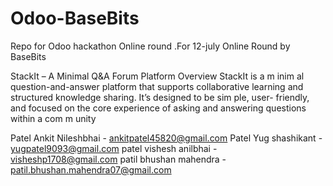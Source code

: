 # Odoo-BaseBits
Repo for Odoo hackathon Online round .For 12-july Online Round by BaseBits

StackIt – A Minimal Q&A Forum Platform
Overview
StackIt is a m inim al question-and-answer platform that supports collaborative
learning and structured knowledge sharing. It’s designed to be sim ple, user- friendly,
and focused on the core experience of asking and answering questions within a
com m unity


Patel Ankit Nileshbhai - ankitpatel45820@gmail.com
Patel Yug shashikant - yugpatel9093@gmail.com
patel vishesh anilbhai - visheshp1708@gmail.com
patil bhushan mahendra - patil.bhushan.mahendra07@gmail.com
